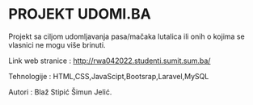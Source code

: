 # PROJEKT UDOMI.BA

Projekt sa ciljom udomljavanja pasa/mačaka lutalica ili onih o kojima se vlasnici ne mogu više brinuti.

Link web stranice : http://rwa042022.studenti.sumit.sum.ba/

Tehnologije : HTML,CSS,JavaScipt,Bootsrap,Laravel,MySQL

Autori : Blaž Stipić 
         Šimun Jelić.
